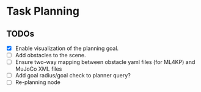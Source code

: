 # Task Planning
## TODOs
- [x] Enable visualization of the planning goal.
- [ ] Add obstacles to the scene.
- [ ] Ensure two-way mapping between obstacle yaml files (for ML4KP) and MuJoCo XML files
- [ ] Add goal radius/goal check to planner query?
- [ ] Re-planning node